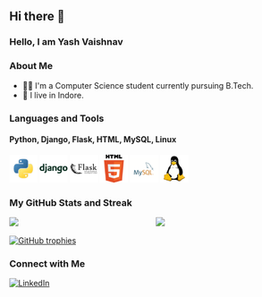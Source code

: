 ## Hi there 👋
### Hello, I am Yash Vaishnav

### About Me
- 👨‍💻 I'm a Computer Science student currently pursuing B.Tech.
- 📍 I live in Indore.

### Languages and Tools

#### Python, Django, Flask, HTML, MySQL, Linux
<p align="left">
  <img src="https://raw.githubusercontent.com/github/explore/main/topics/python/python.png" alt="Python" width="50" height="50"/>
  <img src="https://raw.githubusercontent.com/github/explore/main/topics/django/django.png" alt="Django" width="50" height="50"/>
  <img src="https://raw.githubusercontent.com/github/explore/main/topics/flask/flask.png" alt="Flask" width="50" height="50"/>
  <img src="https://raw.githubusercontent.com/github/explore/main/topics/html/html.png" alt="HTML" width="50" height="50"/>
  <img src="https://raw.githubusercontent.com/github/explore/main/topics/mysql/mysql.png" alt="MySQL" width="50" height="50"/>
  <img src="https://raw.githubusercontent.com/github/explore/main/topics/linux/linux.png" alt="Linux" width="50" height="50"/>
</p>

### My GitHub Stats and Streak
<div style="display: flex; justify-content: space-between; align-items: center;">
  <div style="width: 48%;"><img src="https://github-readme-stats.vercel.app/api?username=codegeek004&show_icons=true&theme=blue&hide_border=true" width="100%"/></div>
  <div style="width: 48%;"><img src="https://streak-stats.demolab.com?user=codegeek004&theme=blue&hide_border=true" width="100%"/></div>
</div>

[![GitHub trophies](https://github-profile-trophy.vercel.app/?username=codegeek004&column=7)](https://github.com/ryo-ma/github-profile-trophy)

### Connect with Me
[![LinkedIn](https://img.shields.io/badge/LinkedIn-%230077B5.svg?style=for-the-badge&logo=linkedin&logoColor=white)](https://linkedin.com/in/yash-vaishnav-59022b260)
